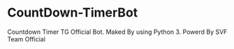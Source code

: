 # CountDown-TimerBot
Countdown Timer TG Official Bot. Maked By using Python 3. Powerd By SVF Team Official 
